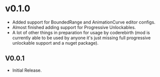 # v0.1.0

- Added support for BoundedRange and AnimationCurve editor configs.
- Almost finished adding support for Progressive Unlockables.
- A lot of other things in preparation for usage by coderebirth (mod is currently able to be used by anyone it's just missing full progressive unlockable support and a nuget package).

## V0.0.1

- Initial Release.
